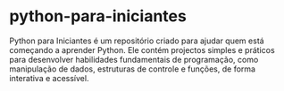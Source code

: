 # python-para-iniciantes
Python para Iniciantes é um repositório criado para ajudar quem está começando a aprender Python. Ele contém projectos simples e práticos para desenvolver habilidades fundamentais de programação, como manipulação de dados, estruturas de controle e funções, de forma interativa e acessível.
